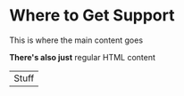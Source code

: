 <!-- ##DOCS-SOURCER-START
{"sourcePlugin":"Local File Copier","hash":"4bfc0c5153a2e2b9fd80023b3159d711"}
##DOCS-SOURCER-END -->

# Where to Get Support

This is where the main content goes

<b>There's also just</b> regular HTML content

<table>
<tr>
<td>Stuff</td>
</tr>
</table>
